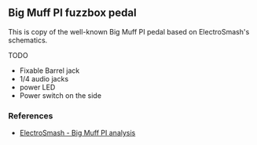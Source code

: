 ## Big Muff PI fuzzbox pedal

This is copy of the well-known Big Muff PI pedal based on ElectroSmash's
schematics.

TODO

* Fixable Barrel jack
* 1/4 audio jacks
* power LED
* Power switch on the side

### References

* [ElectroSmash - Big Muff PI analysis](https://www.electrosmash.com/big-muff-pi-analysis)

